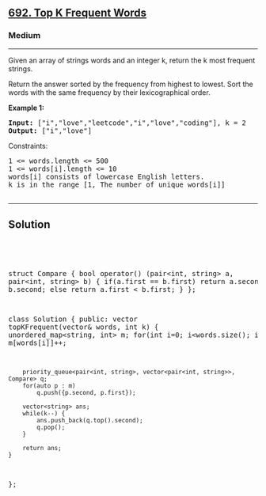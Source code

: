 
<h2><a href="https://leetcode.com/problems/top-k-frequent-words/">692. Top K Frequent Words</a></h2>
<h3>Medium</h3>
<hr>
<div><p>
Given an array of strings words and an integer k, return the k most frequent strings.

Return the answer sorted by the frequency from highest to lowest. Sort the words with the same frequency by their lexicographical order.
</p>


<p><strong>Example 1:</strong></p>
<pre><strong>Input:</strong> ["i","love","leetcode","i","love","coding"], k = 2
<strong>Output:</strong> ["i","love"]
</pre>

 

Constraints:
<pre>
1 <= words.length <= 500
1 <= words[i].length <= 10
words[i] consists of lowercase English letters.
k is in the range [1, The number of unique words[i]]
 
</pre>
<hr>
 <h2><strong><b>Solution</b></strong></h2>
 <br>
 <pre>
 
struct Compare {
    bool operator() (pair<int, string> a, pair<int, string> b) {
        if(a.first == b.first)
            return a.second > b.second;
        else
            return a.first < b.first;
    }
};

class Solution {
public:
    vector<string> topKFrequent(vector<string>& words, int k) {
        unordered_map<string, int> m;
        for(int i=0; i<words.size(); i++)
            m[words[i]]++;
        
        priority_queue<pair<int, string>, vector<pair<int, string>>, Compare> q;
        for(auto p : m)
            q.push({p.second, p.first});
        
        vector<string> ans;
        while(k--) {
            ans.push_back(q.top().second);
            q.pop();
        }
        
        return ans;
    }
};
          
 </pre>

